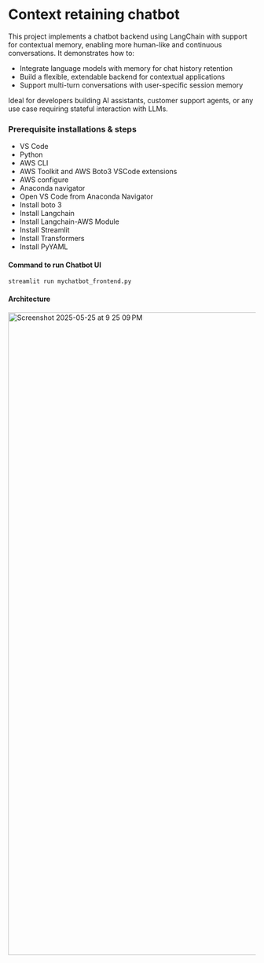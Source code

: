 # Context retaining chatbot

This project implements a chatbot backend using LangChain with support for contextual memory, enabling more human-like and continuous conversations. It demonstrates how to:

- Integrate language models with memory for chat history retention
- Build a flexible, extendable backend for contextual applications
- Support multi-turn conversations with user-specific session memory

Ideal for developers building AI assistants, customer support agents, or any use case requiring stateful interaction with LLMs.

### Prerequisite installations & steps

- VS Code
- Python
- AWS CLI
- AWS Toolkit and AWS Boto3 VSCode extensions
- AWS configure
- Anaconda navigator
- Open VS Code from Anaconda Navigator
- Install boto 3
- Install Langchain
- Install Langchain-AWS Module
- Install Streamlit
- Install Transformers
- Install PyYAML

#### Command to run Chatbot UI
```
streamlit run mychatbot_frontend.py
```

#### Architecture


<img width="1305" alt="Screenshot 2025-05-25 at 9 25 09 PM" src="https://github.com/user-attachments/assets/ce9307f6-5f07-482a-9c53-3313c278259b" />
